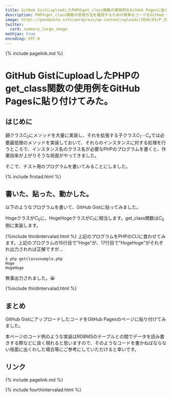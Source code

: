 ```yaml
---
title: GitHub GistにuploadしたPHPのget_class関数の使用例をGitHub Pagesに貼り付けてみた。 - panda大学習帳外伝
description: PHPのget_class関数の使用方法を確認するための簡単なコードをGitHub Gistにuploadし、さらにそれをこのページに貼ってみました。
image: https://pandanote.info/wordpress/wp-content/uploads/2020/03/P_20200328_093048_vHDR_On_HP.jpg
twitter:
  card: summary_large_image
mathjax: true
encoding: UTF-8
---
```

{% include pagelink.md %}
# GitHub GistにuploadしたPHPのget_class関数の使用例をGitHub Pagesに貼り付けてみた。
## はじめに
親クラス$C_0$にメソッドを大量に実装し、それを拡張する子クラス$C_1 \cdots C_n$では必要最低限のメソッドを実装しておいて、それらのインスタンスに対する処理を行うところで、インスタンス名のクラス名が必要なPHPのプログラムを書くと、作業効率が上がりそうな局面がやってきました。

そこで、テスト用のプログラムを書いてみることにしました。

{% include firstad.html %}
## 書いた、貼った、動かした。
以下のようなプログラムを書いて、GitHub Gistに貼ってみました。
<script src="https://gist.github.com/pandanote-info/15cfcabe7ee7c0af95e31f1c60e56ad8.js"></script>
Hogeクラスが$C_0$に、HogeHogeクラスが$C_1$に相当します。get_class関数は$C_0$側に実装します。

{%include thirdintervalad.html %}
上記のプログラムをPHPのCLIに食わせてみます。上記のプログラムの15行目で"Hoge"が、17行目で"HogeHoge"がそれぞれ出力されれば正解ですが…
```
$ php getclassexample.php 
Hoge
HogeHoge
```
無事出力されました。&#x1F600;

{%include thirdintervalad.html %}
## まとめ
GitHub GistにアップロードしたコードをGitHub Pagesのページに貼り付けてみました。

本ページのコード例のような実装はRDBMSのテーブルとの間でデータを読み書きする際などに良く現れると思いますので、そのようなコードを書かねばならない局面に出くわした場合等にご参考にしていただけると幸いです。
## リンク
{% include pagelink.md %}

{% include fourthintervalad.html %}
